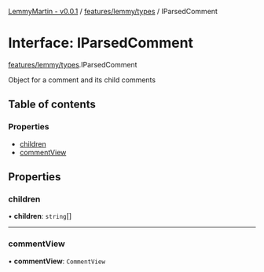 [LemmyMartin - v0.0.1](../README.md) / [features/lemmy/types](../modules/features_lemmy_types.md) / IParsedComment

# Interface: IParsedComment

[features/lemmy/types](../modules/features_lemmy_types.md).IParsedComment

Object for a comment and its child comments

## Table of contents

### Properties

- [children](features_lemmy_types.IParsedComment.md#children)
- [commentView](features_lemmy_types.IParsedComment.md#commentview)

## Properties

### children

• **children**: `string`[]

___

### commentView

• **commentView**: `CommentView`
